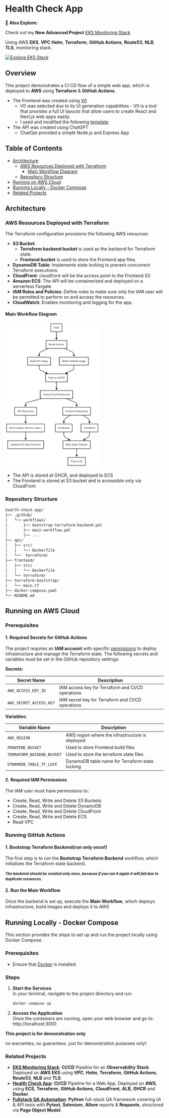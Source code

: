 # Health Check App

🚀 **Also Explore:**  

Check out my **New Advanced Project** [EKS Monitoring Stack](https://github.com/shaarron/eks-monitoring-stack)  

Using AWS **EKS**, **VPC** **Helm**, **Terraform**, **GitHub Actions**, **Route53**, **NLB**, **TLS**, monitoring stack.

[![Explore EKS Stack](https://img.shields.io/badge/See-EKS_Monitoring_Stack-brightgreen)](https://github.com/shaarron/eks-monitoring-stack)

## Overview

This project demonstrates a CI CD flow of a simple web app, which is deployed to **AWS** using **Terraform** & **GitHub Actions**.

* The Frontend was created using [V0](https://v0.dev//)
    * V0 was selected due to its UI generation capabilities - V0 is a tool that provides a full UI layouts that allow users to create React and Next.js web apps easily.
    * I used and modified the following [template](https://v0.dev/chat/community/floating-bubbles-1g1VZMvHP0o)
* The API was created using ChatGPT
    * ChatGpt provided a simple Node.js and Express App

## Table of Contents
* [Architecture](#Architecture)
    * [AWS Resources Deployed with Terraform](#aws-resources-deployed-with-terraform)
        * [Main Workflow Diagram](#main-workflow-diagram)
    * [Repository Structure](#repository-structure)
* [Running on AWS Cloud](#running-on-aws-cloud)
* [Running Locally - Docker Compose](#running-locally---docker-compose)
* [Related Projects](#related-projects)

## Architecture
### AWS Resources Deployed with Terraform

The Terraform configuration provisions the following AWS resources:

- **S3 Bucket**:
    - **Terraform backend bucket** is used as the backend for Terraform state.
    - **Frontend bucket** is used to store the Frontend app files.
- **DynamoDB Table**: Implements state locking to prevent concurrent Terraform executions.
- **CloudFront**: cloudfront will be the access point to the Frontend S3
- **Amazon ECS**: The API will be containerized and deployed on a serverless Fargate
- **IAM Roles and Policies**: Define roles to make sure only the IAM user will be permitted to perform on and access the resources.
- **CloudWatch**: Enables monitoring and logging for the app.

#### Main Workflow Diagram
<img alt="" src="main-workflow.jpeg" width="300" height="auto"/>

* The API is stored at GHCR, and deployed to ECS
* The Frontend is stored at S3 bucket and is accessible only via CloudFront

### Repository Structure

```
health-check-app/
├── .github/
│   └── workflows/
│       ├── bootstrap-terraform-backend.yml
│       ├── main-workflow.yml
│       ├── ...
├── api/
│   ├── src/
│   │   └── Dockerfile
│   └──  terraform/
├── frontend/
│   ├── src/
│   │   └── Dockerfile
│   └── terraform/
├── terraform-bootstrap/
│   └── main.tf
├── docker-compose.yaml
└── README.md
```

## Running on AWS Cloud
### Prerequisites
#### 1. Required Secrets for GitHub Actions


The project requires an **IAM account** with specific [permissions](#2-required-iam-permissions) to deploy infrastructure and manage the Terraform state. The following secrets and variables must be set in the GitHub repository settings:

**Secrets:**

| Secret Name               | Description |
|---------------------------|-------------|
| `AWS_ACCESS_KEY_ID`       | IAM access key for Terraform and CI/CD operations |
| `AWS_SECRET_ACCESS_KEY`   | IAM secret key for Terraform and CI/CD operations |


**Variables:**

| Variable Name              | Description                                     |
|----------------------------|-------------------------------------------------|
| `AWS_REGION`               | AWS region where the infrastructure is deployed |
| `FRONTEND_BUCKET`   | Used to store Frontend build files              |
| `TERRAFORM_BACKEND_BUCKET` | Used to store the terraform state files         |
| `DYNAMODB_TABLE_TF_LOCK`   | DynamoDB table name for Terraform state locking |


#### 2. Required IAM Permissions

The IAM user must have permissions to:
* Create, Read, Write and Delete S3 Buckets
* Create, Read, Write and Delete DynamoDB
* Create, Read, Write and Delete CloudFront
* Create, Read, Write and Delete ECS
* Read VPC



### Running GitHub Actions
#### 1. Bootstrap Terraform Backend(run only once!)

The first step is to run the **Bootstrap Terraform Backend** workflow, which initializes the Terraform state backend.

<small>***The backend should be created only once, because if you run it again it will fail due to duplicate resources.***</small>

#### 2. Run the Main Workflow

Once the backend is set up, execute the **Main Workflow**, which deploys infrastructure, build images and deploys it to AWS


## Running Locally - Docker Compose

This section provides the steps to set up and run the project locally using Docker Compose.

### Prerequisites

- Ensure that [Docker](https://docs.docker.com/get-docker/) is installed.

### Steps

1. **Start the Services**  
   In your terminal, navigate to the project directory and run:
   ```bash
   docker compose up

2. **Access the Application**  
   Once the containers are running, open your web browser and go to: http://localhost:3000


**This project is for demonstration only**

no warranties, no guarantees. just for demonstration purposes only!

### Related Projects

- [**EKS Monitoring Stack**](https://github.com/shaarron/eks-monitoring-stack): **CI/CD** Pipeline for an **Observability Stack** Deployed on **AWS EKS** using **VPC**, **Helm**, **Terraform**, **GitHub Actions**, **Route53**, **NLB** and **TLS**.
- [**Health Check App**](https://github.com/shaarron/health-check-app): **CI/CD** Pipeline for a Web App, Deployed on **AWS**, using **ECS**, **Terraform**, **GitHub Actions**, **CloudFront**, **ALB**, **GHCR** and **Docker**.
- [**Fullstack QA Automation**](https://github.com/shaarron/fullstack-qa-automation): **Python** full-stack QA framework covering UI & API tests with **Pytest**, **Selenium**, **Allure** reports & **Requests**, structured via **Page Object Model**.
